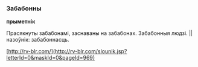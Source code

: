 ### Забабонны
**прыметнік**

Прасякнуты забабонамі, заснаваны на забабонах. Забабонныя людзі. || назоўнік: забабоннасць.

<a rel="author">[http://rv-blr.com/](http://rv-blr.com/slounik.jsp?letterId=0&maskId=0&pageId=969)</a>
